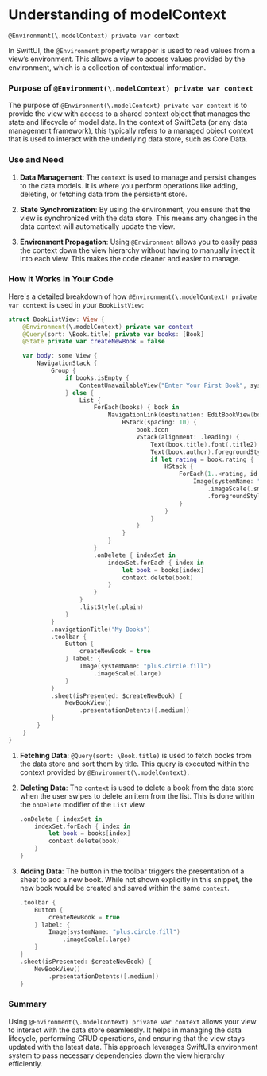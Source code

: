 # Understanding of modelContext


`@Environment(\.modelContext) private var context`


In SwiftUI, the `@Environment` property wrapper is used to read values from a view’s environment. This allows a view to access values provided by the environment, which is a collection of contextual information.

### Purpose of `@Environment(\.modelContext) private var context`

The purpose of `@Environment(\.modelContext) private var context` is to provide the view with access to a shared context object that manages the state and lifecycle of model data. In the context of SwiftData (or any data management framework), this typically refers to a managed object context that is used to interact with the underlying data store, such as Core Data.

### Use and Need

1. **Data Management**: The `context` is used to manage and persist changes to the data models. It is where you perform operations like adding, deleting, or fetching data from the persistent store.
   
2. **State Synchronization**: By using the environment, you ensure that the view is synchronized with the data store. This means any changes in the data context will automatically update the view.

3. **Environment Propagation**: Using `@Environment` allows you to easily pass the context down the view hierarchy without having to manually inject it into each view. This makes the code cleaner and easier to manage.

### How it Works in Your Code

Here's a detailed breakdown of how `@Environment(\.modelContext) private var context` is used in your `BookListView`:

```swift
struct BookListView: View {
    @Environment(\.modelContext) private var context
    @Query(sort: \Book.title) private var books: [Book]
    @State private var createNewBook = false

    var body: some View {
        NavigationStack {
            Group {
                if books.isEmpty {
                    ContentUnavailableView("Enter Your First Book", systemImage: "book.fill")
                } else {
                    List {
                        ForEach(books) { book in
                            NavigationLink(destination: EditBookView(book: book)) {
                                HStack(spacing: 10) {
                                    book.icon
                                    VStack(alignment: .leading) {
                                        Text(book.title).font(.title2)
                                        Text(book.author).foregroundStyle(.secondary)
                                        if let rating = book.rating {
                                            HStack {
                                                ForEach(1..<rating, id: \.self) { _ in
                                                    Image(systemName: "star.fill")
                                                        .imageScale(.small)
                                                        .foregroundStyle(.yellow)
                                                }
                                            }
                                        }
                                    }
                                }
                            }
                        }
                        .onDelete { indexSet in
                            indexSet.forEach { index in
                                let book = books[index]
                                context.delete(book)
                            }
                        }
                    }
                    .listStyle(.plain)
                }
            }
            .navigationTitle("My Books")
            .toolbar {
                Button {
                    createNewBook = true
                } label: {
                    Image(systemName: "plus.circle.fill")
                        .imageScale(.large)
                }
            }
            .sheet(isPresented: $createNewBook) {
                NewBookView()
                    .presentationDetents([.medium])
            }
        }
    }
}
```

1. **Fetching Data**: `@Query(sort: \Book.title)` is used to fetch books from the data store and sort them by title. This query is executed within the context provided by `@Environment(\.modelContext)`.

2. **Deleting Data**: The `context` is used to delete a book from the data store when the user swipes to delete an item from the list. This is done within the `onDelete` modifier of the `List` view.

    ```swift
    .onDelete { indexSet in
        indexSet.forEach { index in
            let book = books[index]
            context.delete(book)
        }
    }
    ```

3. **Adding Data**: The button in the toolbar triggers the presentation of a sheet to add a new book. While not shown explicitly in this snippet, the new book would be created and saved within the same `context`.

    ```swift
    .toolbar {
        Button {
            createNewBook = true
        } label: {
            Image(systemName: "plus.circle.fill")
                .imageScale(.large)
        }
    }
    .sheet(isPresented: $createNewBook) {
        NewBookView()
            .presentationDetents([.medium])
    }
    ```

### Summary

Using `@Environment(\.modelContext) private var context` allows your view to interact with the data store seamlessly. It helps in managing the data lifecycle, performing CRUD operations, and ensuring that the view stays updated with the latest data. This approach leverages SwiftUI’s environment system to pass necessary dependencies down the view hierarchy efficiently.

